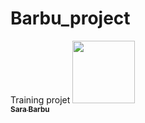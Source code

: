 # Barbu_project
Training projet
<a href="https://github.com/SaraBarbu">
   <img src="https://avatars.githubusercontent.com/u/195922546?v=4&s=100" width="100px;" alt=""/>
   <br /><sub><b>Sara Barbu</b></sub>
</a>
